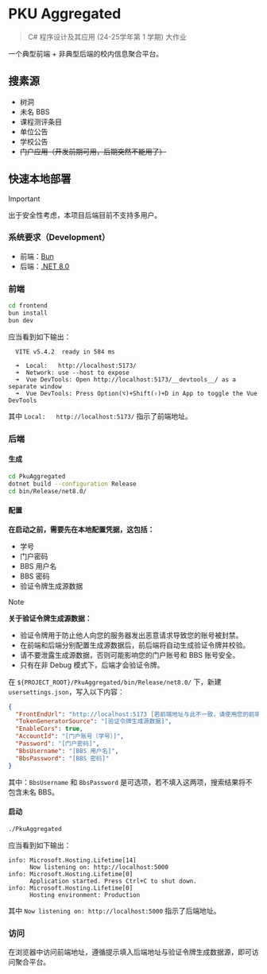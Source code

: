 # PKU Aggregated

> C# 程序设计及其应用 (24-25学年第 1 学期) 大作业

一个典型前端 + 非典型后端的校内信息聚合平台。

## 搜素源

- 树洞
- 未名 BBS
- 课程测评条目
- 单位公告
- 学校公告
- ~~门户应用（开发前期可用，后期突然不能用了）~~


## 快速本地部署

> [!IMPORTANT]
> 
> 出于安全性考虑，本项目后端目前不支持多用户。

### 系统要求（Development）
- 前端：[Bun](https://bun.sh/)
- 后端：[.NET 8.0](https://dotnet.microsoft.com/zh-cn/download/dotnet/8.0)

### 前端

```sh
cd frontend
bun install
bun dev
```
应当看到如下输出：

```
  VITE v5.4.2  ready in 584 ms

  ➜  Local:   http://localhost:5173/
  ➜  Network: use --host to expose
  ➜  Vue DevTools: Open http://localhost:5173/__devtools__/ as a separate window
  ➜  Vue DevTools: Press Option(⌥)+Shift(⇧)+D in App to toggle the Vue DevTools
```

其中 `Local:   http://localhost:5173/` 指示了前端地址。

### 后端

#### 生成
```sh
cd PkuAggregated
dotnet build --configuration Release
cd bin/Release/net8.0/
```

#### 配置
**在启动之前，需要先在本地配置凭据，这包括：**
- 学号
- 门户密码
- BBS 用户名
- BBS 密码
- 验证令牌生成源数据

> [!NOTE]
>
> **关于验证令牌生成源数据：**
> - 验证令牌用于防止他人向您的服务器发出恶意请求导致您的账号被封禁。
> - 在前端和后端分别配置生成源数据后，前后端将自动生成验证令牌并校验。
> - 请不要泄露生成源数据，否则可能影响您的门户账号和 BBS 账号安全。
> - 只有在非 Debug 模式下，后端才会验证令牌。

在 `${PROJECT_ROOT}/PkuAggregated/bin/Release/net8.0/` 下，新建 `usersettings.json`，写入以下内容：

```json
{
  "FrontEndUrl": "http://localhost:5173 [若前端地址与此不一致，请使用您的前端地址]",
  "TokenGeneratorSource": "[验证令牌生成源数据]",
  "EnableCors": true,
  "AccountId": "[门户账号（学号）]",
  "Password": "[门户密码]",
  "BbsUsername": "[BBS 用户名]",
  "BbsPassword": "[BBS 密码]"
}
```

其中：`BbsUsername` 和 `BbsPassword` 是可选项，若不填入这两项，搜索结果将不包含未名 BBS。

#### 启动
```sh
./PkuAggregated
```

应当看到如下输出：

```
info: Microsoft.Hosting.Lifetime[14]
      Now listening on: http://localhost:5000
info: Microsoft.Hosting.Lifetime[0]
      Application started. Press Ctrl+C to shut down.
info: Microsoft.Hosting.Lifetime[0]
      Hosting environment: Production
```

其中 `Now listening on: http://localhost:5000` 指示了后端地址。


### 访问

在浏览器中访问前端地址，遵循提示填入后端地址与验证令牌生成数据源，即可访问聚合平台。
